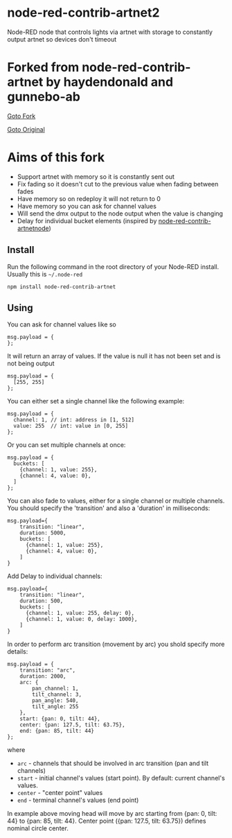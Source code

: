 # node-red-contrib-artnet2
Node-RED node that controls lights via artnet with storage to constantly output artnet so devices don't timeout

# Forked from node-red-contrib-artnet by haydendonald and gunnebo-ab
[Goto Fork](https://github.com/haydendonald/node-red-contrib-artnet)

[Goto Original](https://github.com/gunnebo-ab/node-red-contrib-artnet)

# Aims of this fork
* Support artnet with memory so it is constantly sent out
* Fix fading so it doesn't cut to the previous value when fading between fades
* Have memory so on redeploy it will not return to 0
* Have memory so you can ask for channel values
* Will send the dmx output to the node output when the value is changing
* Delay for individual bucket elements (inspired by [node-red-contrib-artnetnode](https://github.com/klein0r/node-red-contrib-artnet-node))

## Install

Run the following command in the root directory of your Node-RED install. Usually this is `~/.node-red`
```
npm install node-red-contrib-artnet
```

## Using

You can ask for channel values like so

```
msg.payload = {
};
```

It will return an array of values. If the value is null it has not been set and is not being output

```
msg.payload = {
  [255, 255]
};
```

You can either set a single channel like the following example:

```
msg.payload = {
  channel: 1, // int: address in [1, 512]
  value: 255  // int: value in [0, 255]
};
```

Or you can set multiple channels at once:

```
msg.payload = {
  buckets: [
    {channel: 1, value: 255},
    {channel: 4, value: 0},
  ]
};
```

You can also fade to values, either for a single channel or multiple channels. You should specify the 'transition' and also a 'duration' in milliseconds:

```
msg.payload={
    transition: "linear",
    duration: 5000,
    buckets: [
      {channel: 1, value: 255},
      {channel: 4, value: 0},
    ]
}
```

Add Delay to individual channels:

```
msg.payload={
    transition: "linear",
    duration: 500,
    buckets: [
      {channel: 1, value: 255, delay: 0},
      {channel: 1, value: 0, delay: 1000},
    ]
}
```

In order to perform arc transition (movement by arc) you shold specify more details:

```
msg.payload = {
    transition: "arc",
    duration: 2000,
    arc: {
        pan_channel: 1,
        tilt_channel: 3,
        pan_angle: 540,
        tilt_angle: 255
    },
    start: {pan: 0, tilt: 44},
    center: {pan: 127.5, tilt: 63.75},
    end: {pan: 85, tilt: 44}
};
```
where

- `arc` - channels that should be involved in arc transition (pan and tilt channels)
- `start` - initial channel's values (start point). By default: current channel's values.
- `center` - "center point" values
- `end` - terminal channel's values (end point)

In example above moving head will move by arc starting from {pan: 0, tilt: 44} to {pan: 85, tilt: 44}. Center point ({pan: 127.5, tilt: 63.75}) defines nominal circle center.